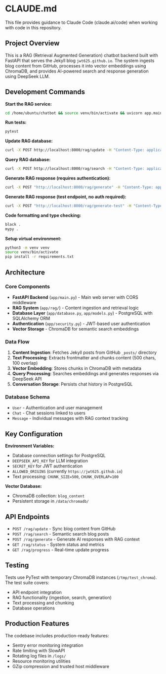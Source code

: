 # CLAUDE.md

This file provides guidance to Claude Code (claude.ai/code) when working with code in this repository.

## Project Overview

This is a RAG (Retrieval Augmented Generation) chatbot backend built with FastAPI that serves the Jekyll blog `jwt625.github.io`. The system ingests blog content from GitHub, processes it into vector embeddings using ChromaDB, and provides AI-powered search and response generation using DeepSeek LLM.

## Development Commands

**Start the RAG service:**
```bash
cd /home/ubuntu/chatbot && source venv/bin/activate && uvicorn app.main:app --host 0.0.0.0 --port 8000
```

**Run tests:**
```bash
pytest
```

**Update RAG database:**
```bash
curl -X POST http://localhost:8000/rag/update -H "Content-Type: application/json" -d '{"most_recent_only": true}'
```

**Query RAG database:**
```bash
curl -X POST http://localhost:8000/rag/search -H "Content-Type: application/json" -d '{"query": "What was discussed about quantum computing?", "limit": 3}'
```

**Generate RAG response (requires authentication):**
```bash
curl -X POST "http://localhost:8000/rag/generate" -H "Content-Type: application/json" -d '{"query": "What are the latest developments in quantum cryptography?", "context_limit": 3}'
```

**Generate RAG response (test endpoint, no auth required):**
```bash
curl -X POST "http://localhost:8000/rag/generate-test" -H "Content-Type: application/json" -d '{"query": "What are the latest developments in quantum cryptography?", "context_limit": 3}'
```

**Code formatting and type checking:**
```bash
black .
mypy .
```

**Setup virtual environment:**
```bash
python3 -m venv venv
source venv/bin/activate
pip install -r requirements.txt
```

## Architecture

### Core Components
- **FastAPI Backend** (`app/main.py`) - Main web server with CORS middleware
- **RAG System** (`app/rag/`) - Content ingestion and retrieval logic
- **Database Layer** (`app/database.py`, `app/models.py`) - PostgreSQL with SQLAlchemy ORM
- **Authentication** (`app/security.py`) - JWT-based user authentication
- **Vector Storage** - ChromaDB for semantic search embeddings

### Data Flow
1. **Content Ingestion**: Fetches Jekyll posts from GitHub `_posts/` directory
2. **Text Processing**: Extracts frontmatter and chunks content (500 chars, 100 overlap)
3. **Vector Embedding**: Stores chunks in ChromaDB with metadata
4. **Query Processing**: Searches embeddings and generates responses via DeepSeek API
5. **Conversation Storage**: Persists chat history in PostgreSQL

### Database Schema
- `User` - Authentication and user management
- `Chat` - Chat sessions linked to users  
- `Message` - Individual messages with RAG context tracking

## Key Configuration

**Environment Variables:**
- Database connection settings for PostgreSQL
- `DEEPSEEK_API_KEY` for LLM integration
- `SECRET_KEY` for JWT authentication
- `ALLOWED_ORIGINS` (currently `https://jwt625.github.io`)
- Text processing: `CHUNK_SIZE=500`, `CHUNK_OVERLAP=100`

**Vector Database:**
- ChromaDB collection: `blog_content`
- Persistent storage in `/data/chromadb/`

## API Endpoints

- `POST /rag/update` - Sync blog content from GitHub
- `POST /rag/search` - Semantic search blog posts
- `POST /rag/generate` - Generate AI responses with RAG context
- `GET /rag/status` - System status and metrics
- `GET /rag/progress` - Real-time update progress

## Testing

Tests use PyTest with temporary ChromaDB instances (`/tmp/test_chroma`). The test suite covers:
- API endpoint integration
- RAG functionality (ingestion, search, generation)
- Text processing and chunking
- Database operations

## Production Features

The codebase includes production-ready features:
- Sentry error monitoring integration
- Rate limiting with SlowAPI
- Rotating log files in `/logs/`
- Resource monitoring utilities
- GZip compression and trusted host middleware